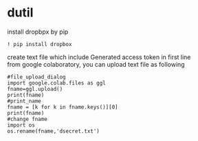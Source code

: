 # dutil

install dropbpx by pip  
```
! pip install dropbox
```  

create text file which include Generated access token in first line  
from google colaboratory, you can upload text file as following
```
#file_upload_dialog
import google.colab.files as ggl
fname=ggl.upload()
print(fname)
#print_name
fname = [k for k in fname.keys()][0]
print(fname)
#change fname
import os
os.rename(fname,'dsecret.txt')
```
